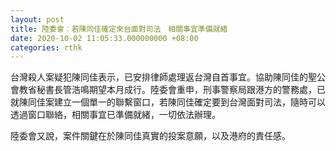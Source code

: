 ```yaml
---
layout: post
title: 陸委會︰若陳同佳確定來台面對司法　相關事宜準備就緒
date: 2020-10-02 11:05:33.000000000 +08:00
categories: rthk
---
```


台灣殺人案疑犯陳同佳表示，已安排律師處理返台灣自首事宜。協助陳同佳的聖公會教省秘書長管浩鳴期望本月成行。陸委會重申，刑事警察局跟港方的警務處，已就陳同佳案建立一個單一的聯繫窗口，若陳同佳確定要到台灣面對司法，隨時可以透過窗口聯絡，相關事宜已準備就緒，一切依法辦理。

陸委會又說，案件關鍵在於陳同佳真實的投案意願，以及港府的責任感。
